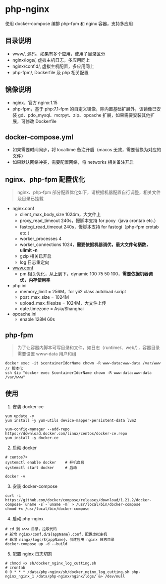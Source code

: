 # php-nginx
使用 docker-compose 编排 php-fpm 和 nginx 容器，支持多应用

## 目录说明
- www/, 源码，如果有多个应用，使用子目录区分
- nginx/logs/, 虚拟主机日志，多应用同上
- nginx/conf.d/, 虚拟主机配置，多应用同上
- php-fpm/, Dockerfile 及 php 相关配置

## 镜像说明
- nginx，官方 nginx:1.15
- php-fpm，基于 php:7.1-fpm 的自定义镜像，除内置基础扩展外，该镜像已安装 gd、pdo_mysql、mcrpyt、zip、opcache 扩展，如果需要安装其他扩展，可修改 Dockerfile

## docker-compose.yml
- 如果需要时间同步，将 localtime 备注开启（macos 无效，需要替换为对应的文件）
- 如果默认网络冲突，需要配置网络，将 networks 相关备注开启

## nginx、php-fpm 配置优化
> nginx、php-fpm 部分配置优化如下，请根据机器配置自行调整，相关文件及目录已挂载
- nginx.conf
  - client_max_body_size 1024m，大文件上
  - proxy_read_timeout 240s，慢脚本支持 for poxy（java crontab etc.）
  - fastcgi_read_timeout 240s，慢脚本支持 for fastcgi（php-fpm crotab etc.）
  - worker_processes 4
  - worker_connections 1024，**需要依据机器调优，最大文件句柄数，ulimit -n**
  - gzip 相关已开启
  - log 日志重定向
- www.conf
  - pm 相关优化，从上到下，dynamic 100 75 50 100，**需要依据机器调优，内存使用率**
- php.ini
  - memory_limit = 256M，for yii2 class autoload script
  - post_max_size = 1024M
  - upload_max_filesize = 1024M，大文件上传
  - date.timezone = Asia/Shanghai
- opcache.ini
  - enable 128M 60s

## php-fpm
> 为了让容器内脚本可写目录和文件，如日志（runtime/、web/），容器目录需要设置 www-data 用户和组
```shell
docker exec -it $containerIdorName chown -R www-data:www-data /var/www
// 脚本化
ssh $ip "docker exec $containerIdorName chown -R www-data:www-data /var/www"
```

## 使用
1. 安装 docker-ce
```shell
yum update -y
yum install -y yum-utils device-mapper-persistent-data lvm2

yum-config-manager --add-repo https://download.docker.com/linux/centos/docker-ce.repo
yum install -y docker-ce
```

2. 启动 docker
```shell
# centos7+
systemctl enable docker    # 开机自启
systemctl start docker     # 启动

docker -v
```

3. 安装 docker-compose
```shell
curl -L https://github.com/docker/compose/releases/download/1.21.2/docker-compose-`uname -s`-`uname -m` > /usr/local/bin/docker-compose
chmod +x /usr/local/bin/docker-compose
```

4. 启动 php-nginx
```shell
# cd 到 www 目录，拉取代码
# 新增 nginx/conf.d/${appName}.conf，配置虚拟主机
# 新增 ningx/logs/${appName}，创建应用 nginx 日志目录
docker-compose up -d --build
```

5. 配置 nginx 日志切割
```
# chmod +x sh/docker_nginx_log_cutting.sh
# crontab
0 0 * * * /data/php-nginx/sh/docker_nginx_log_cutting.sh php-nginx_nginx_1 /data/php-nginx/nginx/logs/ &> /dev/null
```
